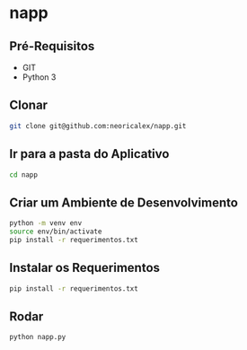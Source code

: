 # napp

## Pré-Requisitos
* GIT
* Python 3

## Clonar
```bash
git clone git@github.com:neoricalex/napp.git
```

## Ir para a pasta do Aplicativo
```bash
cd napp
```

## Criar um Ambiente de Desenvolvimento
```bash
python -m venv env
source env/bin/activate
pip install -r requerimentos.txt
```
## Instalar os Requerimentos
```bash
pip install -r requerimentos.txt
```

## Rodar
```bash
python napp.py
```